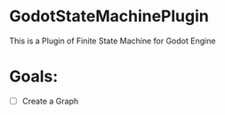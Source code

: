 # GodotStateMachinePlugin

This is a Plugin of Finite State Machine for Godot Engine

# Goals:

- [ ] Create a Graph
